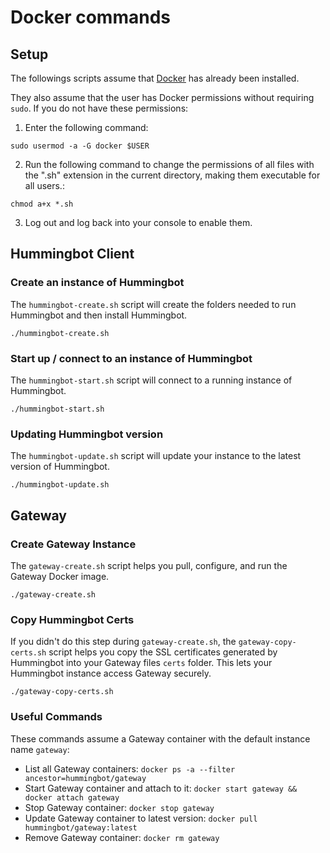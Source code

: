 # Docker commands

## Setup

The followings scripts assume that [Docker](https://www.docker.com/) has already been installed.

They also assume that the user has Docker permissions without requiring `sudo`. If you do not have these permissions:

1. Enter the following command:

  ```
  sudo usermod -a -G docker $USER
  ```

2. Run the following command to change the permissions of all files with the ".sh" extension in the current directory, making them executable for all users.:

  ```
  chmod a+x *.sh
  ```

3. Log out and log back into your console to enable them.

## Hummingbot Client
### Create an instance of Hummingbot

The `hummingbot-create.sh` script will create the folders needed to run Hummingbot and then install Hummingbot.

```
./hummingbot-create.sh
```

### Start up / connect to an instance of Hummingbot

The `hummingbot-start.sh` script will connect to a running instance of Hummingbot.

```
./hummingbot-start.sh
```

### Updating Hummingbot version

The `hummingbot-update.sh` script will update your instance to the latest version of Hummingbot.

```
./hummingbot-update.sh
```

## Gateway
### Create Gateway Instance

The `gateway-create.sh` script helps you pull, configure, and run the Gateway Docker image.

```
./gateway-create.sh
```

### Copy Hummingbot Certs

If you didn't do this step during `gateway-create.sh`, the `gateway-copy-certs.sh` script helps you copy the SSL certificates generated by Hummingbot into your Gateway files `certs` folder. This lets your Hummingbot instance access Gateway securely.

```
./gateway-copy-certs.sh
```

### Useful Commands

These commands assume a Gateway container with the default instance name `gateway`:

* List all Gateway containers: `docker ps -a --filter ancestor=hummingbot/gateway`
* Start Gateway container and attach to it: `docker start gateway && docker attach gateway`
* Stop Gateway container: `docker stop gateway`
* Update Gateway container to latest version: `docker pull hummingbot/gateway:latest`
* Remove Gateway container: `docker rm gateway`